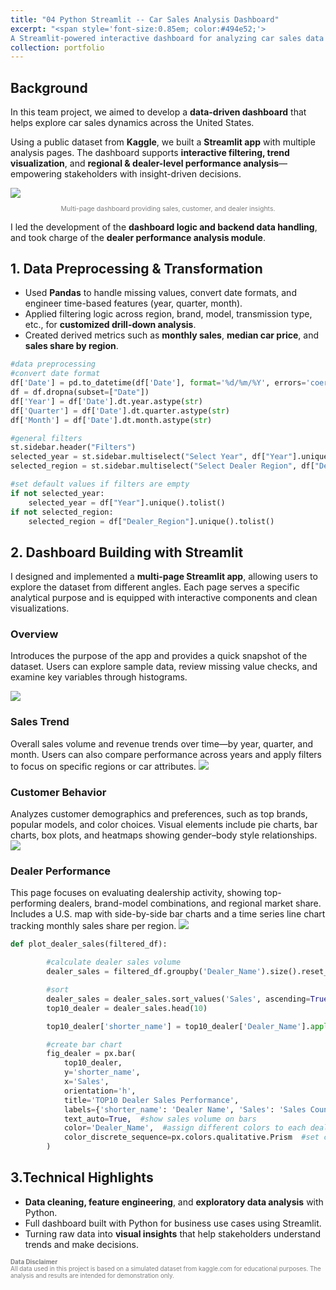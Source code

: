 ```yaml
---
title: "04 Python Streamlit -- Car Sales Analysis Dashboard"
excerpt: "<span style='font-size:0.85em; color:#494e52;'>
A Streamlit-powered interactive dashboard for analyzing car sales data in the US. Built with Python, this project focuses on data cleaning, transformation, visualization, and sales trend forecasting. It demonstrates the power of data storytelling through dashboard design and actionable insight generation. <br/><img src='/site/images/python-3.jpg' style='width:50%;'/>"
collection: portfolio
---
```


## Background

In this team project, we aimed to develop a **data-driven dashboard** that helps explore car sales dynamics across the United States.

Using a public dataset from **Kaggle**, we built a **Streamlit app** with multiple analysis pages. The dashboard supports **interactive filtering, trend visualization**, and **regional & dealer-level performance analysis**—empowering stakeholders with insight-driven decisions.

<img src="/site/images/python-all.gif" />
<p style="font-size:0.75em; color:gray; text-align:center;">
  Multi-page dashboard providing sales, customer, and dealer insights.
</p>


I led the development of the **dashboard logic and backend data handling**, and took charge of the **dealer performance analysis module**.

## 1. Data Preprocessing & Transformation

- Used **Pandas** to handle missing values, convert date formats, and engineer time-based features (year, quarter, month).
- Applied filtering logic across region, brand, model, transmission type, etc., for **customized drill-down analysis**.
- Created derived metrics such as **monthly sales**, **median car price**, and **sales share by region**.

```python
#data preprocessing
#convert date format
df['Date'] = pd.to_datetime(df['Date'], format='%d/%m/%Y', errors='coerce')
df = df.dropna(subset=["Date"])
df['Year'] = df['Date'].dt.year.astype(str)
df['Quarter'] = df['Date'].dt.quarter.astype(str)
df['Month'] = df['Date'].dt.month.astype(str)

#general filters
st.sidebar.header("Filters")
selected_year = st.sidebar.multiselect("Select Year", df["Year"].unique(), default=df["Year"].unique().tolist())
selected_region = st.sidebar.multiselect("Select Dealer Region", df["Dealer_Region"].unique(), default=df["Dealer_Region"].unique().tolist())

#set default values if filters are empty
if not selected_year:
    selected_year = df["Year"].unique().tolist()
if not selected_region:
    selected_region = df["Dealer_Region"].unique().tolist()
```

## 2. Dashboard Building with Streamlit

I designed and implemented a **multi-page Streamlit app**, allowing users to explore the dataset from different angles. Each page serves a specific analytical purpose and is equipped with interactive components and clean visualizations.

### Overview  
Introduces the purpose of the app and provides a quick snapshot of the dataset. Users can explore sample data, review missing value checks, and examine key variables through histograms.

<img src="/site/images/python-1.jpg" class="img-medium" />

### Sales Trend  
Overall sales volume and revenue trends over time—by year, quarter, and month. Users can also compare performance across years and apply filters to focus on specific regions or car attributes.
<img src="/site/images/python-2.jpg" class="img-medium" />

### Customer Behavior  
Analyzes customer demographics and preferences, such as top brands, popular models, and color choices. Visual elements include pie charts, bar charts, box plots, and heatmaps showing gender–body style relationships.
<img src="/site/images/python-3.jpg" class="img-medium" />

### Dealer Performance  
This page focuses on evaluating dealership activity, showing top-performing dealers, brand-model combinations, and regional market share. Includes a U.S. map with side-by-side bar charts and a time series line chart tracking monthly sales share per region.
<img src="/site/images/python-4.jpg" class="img-medium" />

```python
def plot_dealer_sales(filtered_df):

        #calculate dealer sales volume
        dealer_sales = filtered_df.groupby('Dealer_Name').size().reset_index(name='Sales')

        #sort
        dealer_sales = dealer_sales.sort_values('Sales', ascending=True)
        top10_dealer = dealer_sales.head(10)

        top10_dealer['shorter_name'] = top10_dealer['Dealer_Name'].apply(lambda x: x[:20] + '...' if len(x) > 20 else x)

        #create bar chart
        fig_dealer = px.bar(
            top10_dealer,
            y='shorter_name', 
            x='Sales', 
            orientation='h', 
            title='TOP10 Dealer Sales Performance',
            labels={'shorter_name': 'Dealer Name', 'Sales': 'Sales Count'},
            text_auto=True,  #show sales volume on bars
            color='Dealer_Name',  #assign different colors to each dealer
            color_discrete_sequence=px.colors.qualitative.Prism  #set color sequence
        )
```


## 3.Technical Highlights
- **Data cleaning, feature engineering**, and **exploratory data analysis** with Python.
- Full dashboard built with Python for business use cases using Streamlit.
- Turning raw data into **visual insights** that help stakeholders understand trends and make decisions.

<p style="font-size: 0.7em; color: gray; text-align: left;">
  <strong>Data Disclaimer</strong><br/>
  All data used in this project is based on a simulated dataset from kaggle.com for educational purposes. The analysis and results are intended for demonstration only.
</p>
